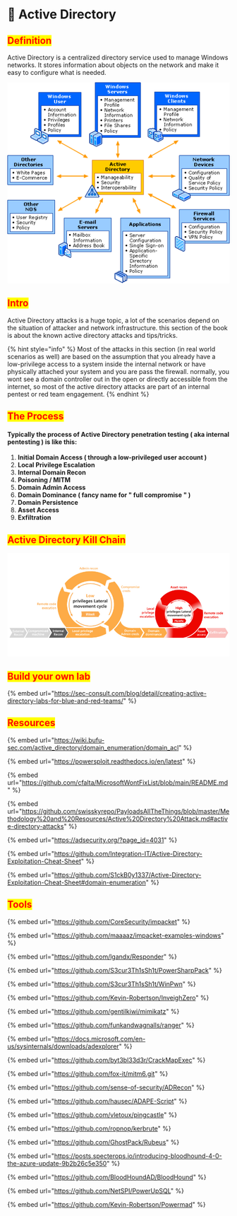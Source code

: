 # 🔴 Active Directory

## <mark style="color:red;">Definition</mark> <a href="#definition" id="definition"></a>

Active Directory is a centralized directory service used to manage Windows networks. It stores information about objects on the network and make it easy to configure what is needed.

![](<../../.gitbook/assets/image (104).png>)

## <mark style="color:red;">Intro</mark>

Active Directory attacks is a huge topic, a lot of the scenarios depend on the situation of attacker and network infrastructure. this section of the book is about the known active directory attacks and tips/tricks.

{% hint style="info" %}
Most of the attacks in this section (in real world scenarios as well) are based on the assumption that you already have a low-privilege access to a system inside the internal network or have physically attached your system and you are pass the firewall. normally, you wont see a domain controller out in the open or directly accessible from the internet, so most of the active directory attacks are part of an internal pentest or red team engagement.
{% endhint %}

## <mark style="color:red;">The Process</mark>

#### **Typically the process of Active Directory penetration testing ( aka internal pentesting ) is like this:**

1. **Initial Domain Access ( through a low-privileged user account )**
2. **Local Privilege Escalation**
3. **Internal Domain Recon**
4. **Poisoning / MITM**
5. **Domain Admin Access**
6. **Domain Dominance ( fancy name for " full compromise " )**
7. **Domain Persistence**
8. **Asset Access**
9. **Exfiltration**

## <mark style="color:red;">Active Directory Kill Chain</mark>

![](<../../.gitbook/assets/image (174) (1).png>)

## <mark style="color:red;">Build your own  lab</mark>

{% embed url="https://sec-consult.com/blog/detail/creating-active-directory-labs-for-blue-and-red-teams/" %}

## <mark style="color:red;">Resources</mark>

{% embed url="https://wiki.bufu-sec.com/active_directory/domain_enumeration/domain_acl" %}

{% embed url="https://powersploit.readthedocs.io/en/latest" %}

{% embed url="https://github.com/cfalta/MicrosoftWontFixList/blob/main/README.md" %}

{% embed url="https://github.com/swisskyrepo/PayloadsAllTheThings/blob/master/Methodology%20and%20Resources/Active%20Directory%20Attack.md#active-directory-attacks" %}

{% embed url="https://adsecurity.org/?page_id=4031" %}

{% embed url="https://github.com/Integration-IT/Active-Directory-Exploitation-Cheat-Sheet" %}

{% embed url="https://github.com/S1ckB0y1337/Active-Directory-Exploitation-Cheat-Sheet#domain-enumeration" %}

## <mark style="color:red;">Tools</mark>

{% embed url="https://github.com/CoreSecurity/impacket" %}

{% embed url="https://github.com/maaaaz/impacket-examples-windows" %}

{% embed url="https://github.com/lgandx/Responder" %}

{% embed url="https://github.com/S3cur3Th1sSh1t/PowerSharpPack" %}

{% embed url="https://github.com/S3cur3Th1sSh1t/WinPwn" %}

{% embed url="https://github.com/Kevin-Robertson/InveighZero" %}

{% embed url="https://github.com/gentilkiwi/mimikatz" %}

{% embed url="https://github.com/funkandwagnalls/ranger" %}

{% embed url="https://docs.microsoft.com/en-us/sysinternals/downloads/adexplorer" %}

{% embed url="https://github.com/byt3bl33d3r/CrackMapExec" %}

{% embed url="https://github.com/fox-it/mitm6.git" %}

{% embed url="https://github.com/sense-of-security/ADRecon" %}

{% embed url="https://github.com/hausec/ADAPE-Script" %}

{% embed url="https://github.com/vletoux/pingcastle" %}

{% embed url="https://github.com/ropnop/kerbrute" %}

{% embed url="https://github.com/GhostPack/Rubeus" %}

{% embed url="https://posts.specterops.io/introducing-bloodhound-4-0-the-azure-update-9b2b26c5e350" %}

{% embed url="https://github.com/BloodHoundAD/BloodHound" %}

{% embed url="https://github.com/NetSPI/PowerUpSQL" %}

{% embed url="https://github.com/Kevin-Robertson/Powermad" %}
